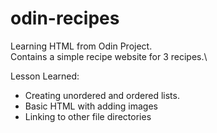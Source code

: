 # odin-recipes
Learning HTML from Odin Project. \
Contains a simple recipe website for 3 recipes.\

Lesson Learned:
- Creating unordered and ordered lists.
- Basic HTML with adding images
- Linking to other file directories
